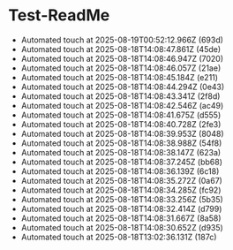 # Test-ReadMe

<!-- scheduler:updates start -->
- Automated touch at 2025-08-19T00:52:12.966Z (693d)
- Automated touch at 2025-08-18T14:08:47.861Z (45de)
- Automated touch at 2025-08-18T14:08:46.947Z (7020)
- Automated touch at 2025-08-18T14:08:46.057Z (21ae)
- Automated touch at 2025-08-18T14:08:45.184Z (e211)
- Automated touch at 2025-08-18T14:08:44.294Z (0e43)
- Automated touch at 2025-08-18T14:08:43.341Z (2f8d)
- Automated touch at 2025-08-18T14:08:42.546Z (ac49)
- Automated touch at 2025-08-18T14:08:41.675Z (d555)
- Automated touch at 2025-08-18T14:08:40.728Z (2fe3)
- Automated touch at 2025-08-18T14:08:39.953Z (8048)
- Automated touch at 2025-08-18T14:08:38.988Z (54f8)
- Automated touch at 2025-08-18T14:08:38.147Z (623a)
- Automated touch at 2025-08-18T14:08:37.245Z (bb68)
- Automated touch at 2025-08-18T14:08:36.139Z (6c18)
- Automated touch at 2025-08-18T14:08:35.272Z (0a67)
- Automated touch at 2025-08-18T14:08:34.285Z (fc92)
- Automated touch at 2025-08-18T14:08:33.256Z (5b35)
- Automated touch at 2025-08-18T14:08:32.414Z (d799)
- Automated touch at 2025-08-18T14:08:31.667Z (8a58)
- Automated touch at 2025-08-18T14:08:30.652Z (d935)
- Automated touch at 2025-08-18T13:02:36.131Z (187c)
<!-- scheduler:updates end -->

